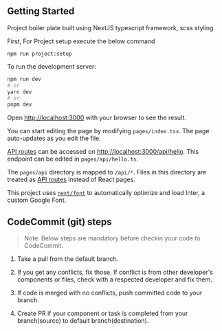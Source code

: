 ## Getting Started

Project boiler plate built using NextJS typescript framework, scss styling.

First, For Project setup execute the below command

```
npm run project:setup

```

To run the development server:

```bash
npm run dev
# or
yarn dev
# or
pnpm dev
```

Open [http://localhost:3000](http://localhost:3000) with your browser to see the result.

You can start editing the page by modifying `pages/index.tsx`. The page auto-updates as you edit the file.

[API routes](https://nextjs.org/docs/api-routes/introduction) can be accessed on [http://localhost:3000/api/hello](http://localhost:3000/api/hello). This endpoint can be edited in `pages/api/hello.ts`.

The `pages/api` directory is mapped to `/api/*`. Files in this directory are treated as [API routes](https://nextjs.org/docs/api-routes/introduction) instead of React pages.

This project uses [`next/font`](https://nextjs.org/docs/basic-features/font-optimization) to automatically optimize and load Inter, a custom Google Font.

## CodeCommit (git) steps

> Note: Below steps are mandatory before checkin your code to CodeCommit.

1.  Take a pull from the default branch.

2.  If you get any conflicts, fix those. If conflict is from other developer's components or files, check with a respected developer and fix them.

3.  If code is merged with no conflicts, push committed code to your branch.

4.  Create PR if your component or task is completed from your branch(source) to default branch(destination).
